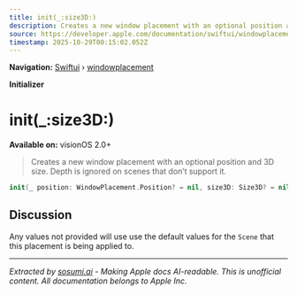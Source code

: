 ```yaml
---
title: init(_:size3D:)
description: Creates a new window placement with an optional position and 3D size. Depth is ignored on scenes that don’t support it.
source: https://developer.apple.com/documentation/swiftui/windowplacement/init(_:size3d:)
timestamp: 2025-10-29T00:15:02.052Z
---
```


**Navigation:** [Swiftui](/documentation/swiftui) › [windowplacement](/documentation/swiftui/windowplacement)

**Initializer**

# init(_:size3D:)

**Available on:** visionOS 2.0+

> Creates a new window placement with an optional position and 3D size. Depth is ignored on scenes that don’t support it.

```swift
init(_ position: WindowPlacement.Position? = nil, size3D: Size3D? = nil)
```

## Discussion

Any values not provided will use use the default values for the `Scene` that this placement is being applied to.

---

*Extracted by [sosumi.ai](https://sosumi.ai) - Making Apple docs AI-readable.*
*This is unofficial content. All documentation belongs to Apple Inc.*
